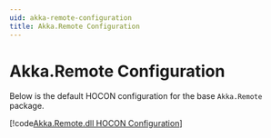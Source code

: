 ```yaml
---
uid: akka-remote-configuration
title: Akka.Remote Configuration
---
```


# Akka.Remote Configuration

Below is the default HOCON configuration for the base `Akka.Remote` package.

[!code[Akka.Remote.dll HOCON Configuration](../../../../src/core/Akka.Remote/Configuration/Remote.conf)]
